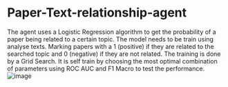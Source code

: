 # Paper-Text-relationship-agent
The agent uses a Logistic Regression algorithm to get the probability of a paper being related to a certain topic. The model needs to be train using analyse texts. Marking papers with a 1 (positive) if they are related to the searched topic and 0 (negative) if they are not related.
The training is done by a Grid Search. It is self train by choosing the most optimal combination of parameters using ROC AUC and F1 Macro to test the performance. 
![image](https://user-images.githubusercontent.com/111091383/184256135-0f0c86b2-45c1-4c3c-ae69-7a2b5fddab41.png)
